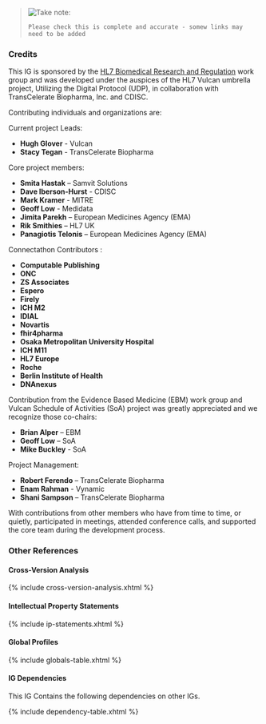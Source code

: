  <blockquote>
 <p><img src="icon-warning.png" alt="Take note:" /></p>
 <p>
 <code>Please check this is complete and accurate - somew links may need to be added</code>
 </p>
 </blockquote>

### Credits

This IG is sponsored by the [HL7 Biomedical Research and Regulation](https://www.hl7.org/Special/committees/rcrim/index.cfm) work group and was developed under the auspices of the HL7 Vulcan umbrella project, Utilizing the Digital Protocol (UDP), in collaboration with TransCelerate Biopharma, Inc. and CDISC.

 

Contributing individuals and organizations are:

Current project Leads:

- **Hugh Glover** - Vulcan
- **Stacy Tegan** - TransCelerate  Biopharma

Core project members:

- **Smita Hastak** – Samvit Solutions
- **Dave Iberson-Hurst** - CDISC
- **Mark Kramer** - MITRE
- **Geoff Low** - Medidata
- **Jimita Parekh** – European Medicines  Agency (EMA)
- **Rik Smithies** – HL7 UK
- **Panagiotis Telonis** – European Medicines  Agency (EMA)

Connectathon Contributors :

- **Computable Publishing**
- **ONC**
- **ZS Associates**
- **Espero**
- **Firely**
- **ICH M2**
- **IDIAL**
- **Novartis**
- **fhir4pharma**
- **Osaka Metropolitan  University Hospital**
- **ICH M11**
- **HL7 Europe**
- **Roche**
- **Berlin Institute of  Health**
- **DNAnexus**

Contribution from the Evidence Based Medicine (EBM) work group and Vulcan Schedule of Activities (SoA) project was greatly appreciated and we recognize those co-chairs:

- **Brian Alper** – EBM
- **Geoff Low** – SoA
- **Mike Buckley** - SoA

Project Management:

- **Robert Ferendo** – TransCelerate  Biopharma
- **Enam Rahman** - Vynamic
- **Shani Sampson** – TransCelerate  Biopharma

 

With contributions from other members who have from time to time, or quietly, participated in meetings, attended conference calls, and supported the core team during the development process.

### Other References

#### Cross-Version Analysis

{% include cross-version-analysis.xhtml %}

#### Intellectual Property Statements

{% include ip-statements.xhtml %}

#### Global Profiles

{% include globals-table.xhtml %}

#### IG Dependencies

 This IG Contains the following dependencies on other IGs.

 {% include dependency-table.xhtml %}
